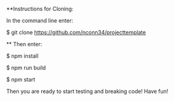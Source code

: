 **Instructions for Cloning:

In the command line enter:

$ git clone https://github.com/nconn34/projecttemplate

** Then enter:


$ npm install


$ npm run build


$ npm start


Then you are ready to start testing and breaking code! Have fun!
